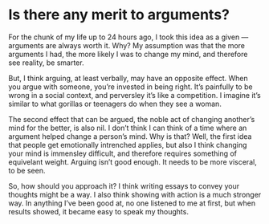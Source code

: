 # Is there any merit to arguments?


For the chunk of my life up to 24 hours ago, I took this idea as a given —
arguments are always worth it. Why? My assumption was that the more arguments
I had, the more likely I was to change my mind, and therefore see reality, be
smarter.

But, I think arguing, at least verbally, may have an opposite effect. When you
argue with someone, you’re invested in being right. It’s painfully to be wrong
in a social context, and perversley it’s like a competition. I imagine it’s
similar to what gorillas or teenagers do when they see a woman.

The second effect that can be argued, the noble act of changing another’s mind
for the better, is also nil. I don’t think I can think of a time where an
argument helped change a person’s mind. Why is that? Well, the first idea that
people get emotionally intrenched applies, but also I think changing your mind
is immensley difficult, and therefore requires something of equivelant weight.
Arguing isn’t good enough. It needs to be more visceral, to be seen.

So, how should you approach it? I think writing essays to convey your thoughts
might be a way. I also think showing with action is a much stronger way. In
anything I’ve been good at, no one listened to me at first, but when results
showed, it became easy to speak my thoughts.

